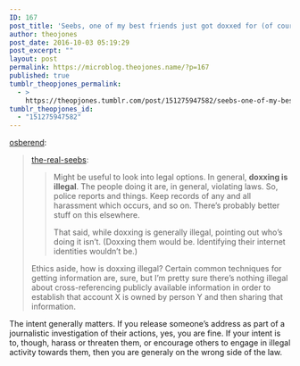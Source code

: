 ```yaml
---
ID: 167
post_title: 'Seebs, one of my best friends just got doxxed for (of course) making art other people didn&#8217;t like. They&#8217;re scared, and I&#8217;m trying to help, but I feel so powerless to stop what&#8217;s happening. I&#8217;m ashamed of myself for not speaking out against this sooner, and I know it&#8217;s not my fault, but I&#8217;m just so angry. It&#8217;s so, so hard to not lash out and try to give the doxxers a dose of their own medicine. Someone I care about is in danger, and I just don&#8217;t know what to do. How can I make any of this better?'
author: theojones
post_date: 2016-10-03 05:19:29
post_excerpt: ""
layout: post
permalink: https://microblog.theojones.name/?p=167
published: true
tumblr_theopjones_permalink:
  - >
    https://theopjones.tumblr.com/post/151275947582/seebs-one-of-my-best-friends-just-got-doxxed-for
tumblr_theopjones_id:
  - "151275947582"
---
```

<p><a href="http://osberend.tumblr.com/post/151275665977/seebs-one-of-my-best-friends-just-got-doxxed-for" class="tumblr_blog">osberend</a>:</p><blockquote><p><a class="tumblr_blog" href="https://the-real-seebs.tumblr.com/post/151174368388/seebs-one-of-my-best-friends-just-got-doxxed-for">the-real-seebs</a>:</p>

<blockquote><p>Might be useful to look into legal options. In general, <b>doxxing is illegal</b>. The people doing it are, in general, violating laws. So, police reports and things. Keep records of any and all harassment which occurs, and so on. There’s probably better stuff on this elsewhere.</p><p>That said, while doxxing is generally illegal, pointing out who’s doing it isn’t. (Doxxing them would be. Identifying their internet identities wouldn’t be.)<br /></p></blockquote><p>Ethics aside, how is doxxing illegal? Certain common techniques for getting information are, sure, but I’m pretty sure there’s nothing illegal about cross-referencing publicly available information in order to establish that account X is owned by person Y and then sharing that information.<br /></p></blockquote>
<p>The intent generally matters. If you release someone’s address as part of a journalistic investigation of their actions, yes, you are fine. If your intent is to, though, harass or threaten them, or encourage others to engage in illegal activity towards them, then you are generaly on the wrong side of the law. </p>